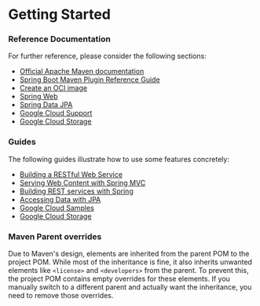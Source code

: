 # Getting Started

### Reference Documentation
For further reference, please consider the following sections:

* [Official Apache Maven documentation](https://maven.apache.org/guides/index.html)
* [Spring Boot Maven Plugin Reference Guide](https://docs.spring.io/spring-boot/3.3.7-SNAPSHOT/maven-plugin)
* [Create an OCI image](https://docs.spring.io/spring-boot/3.3.7-SNAPSHOT/maven-plugin/build-image.html)
* [Spring Web](https://docs.spring.io/spring-boot/3.3.7-SNAPSHOT/reference/web/servlet.html)
* [Spring Data JPA](https://docs.spring.io/spring-boot/3.3.7-SNAPSHOT/reference/data/sql.html#data.sql.jpa-and-spring-data)
* [Google Cloud Support](https://googlecloudplatform.github.io/spring-cloud-gcp/reference/html/index.html)
* [Google Cloud Storage](https://googlecloudplatform.github.io/spring-cloud-gcp/reference/html/index.html#cloud-storage)

### Guides
The following guides illustrate how to use some features concretely:

* [Building a RESTful Web Service](https://spring.io/guides/gs/rest-service/)
* [Serving Web Content with Spring MVC](https://spring.io/guides/gs/serving-web-content/)
* [Building REST services with Spring](https://spring.io/guides/tutorials/rest/)
* [Accessing Data with JPA](https://spring.io/guides/gs/accessing-data-jpa/)
* [Google Cloud Samples](https://github.com/GoogleCloudPlatform/spring-cloud-gcp/tree/main/spring-cloud-gcp-samples)
* [Google Cloud Storage](https://github.com/GoogleCloudPlatform/spring-cloud-gcp/tree/main/spring-cloud-gcp-samples/spring-cloud-gcp-storage-resource-sample)

### Maven Parent overrides

Due to Maven's design, elements are inherited from the parent POM to the project POM.
While most of the inheritance is fine, it also inherits unwanted elements like `<license>` and `<developers>` from the parent.
To prevent this, the project POM contains empty overrides for these elements.
If you manually switch to a different parent and actually want the inheritance, you need to remove those overrides.

